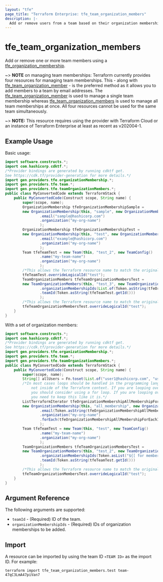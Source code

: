 ```yaml
---
layout: "tfe"
page_title: "Terraform Enterprise: tfe_team_organization_members"
description: |-
  Add or remove users from a team based on their organization memberships.
---
```


# tfe_team_organization_members

Add or remove one or more team members using a
[tfe_organization_membership](organization_membership.html).

~> **NOTE** on managing team memberships: Terraform currently provides four
resources for managing team memberships. This - along with [tfe_team_organization_member](team_organization_member.html) - is the preferred method as it
allows you to add members to a team by email addresses. The [tfe_team_organization_member](team_organization_member.html) is used to manage a single team membership whereas [tfe_team_organization_members](team_organization_members.html) is used to manage all team memberships at once. All four resources cannot be used for the same team simultaneously.

~> **NOTE:** This resource requires using the provider with Terraform Cloud or
an instance of Terraform Enterprise at least as recent as v202004-1.

## Example Usage

Basic usage:

```java
import software.constructs.*;
import com.hashicorp.cdktf.*;
/*Provider bindings are generated by running cdktf get.
See https://cdk.tf/provider-generation for more details.*/
import gen.providers.tfe.organizationMembership.*;
import gen.providers.tfe.team.*;
import gen.providers.tfe.teamOrganizationMembers.*;
public class MyConvertedCode extends TerraformStack {
    public MyConvertedCode(Construct scope, String name) {
        super(scope, name);
        OrganizationMembership tfeOrganizationMembershipSample =
        new OrganizationMembership(this, "sample", new OrganizationMembershipConfig()
                .email("sample@hashicorp.com")
                .organization("my-org-name")
                );
        OrganizationMembership tfeOrganizationMembershipTest =
        new OrganizationMembership(this, "test", new OrganizationMembershipConfig()
                .email("example@hashicorp.com")
                .organization("my-org-name")
                );
        Team tfeTeamTest = new Team(this, "test_2", new TeamConfig()
                .name("my-team-name")
                .organization("my-org-name")
                );
        /*This allows the Terraform resource name to match the original name. You can remove the call if you don't need them to match.*/
        tfeTeamTest.overrideLogicalId("test");
        TeamOrganizationMembers tfeTeamOrganizationMembersTest =
        new TeamOrganizationMembers(this, "test_3", new TeamOrganizationMembersConfig()
                .organizationMembershipIds(List.of(Token.asString(tfeOrganizationMembershipTest.getId()), Token.asString(tfeOrganizationMembershipSample.getId())))
                .teamId(Token.asString(tfeTeamTest.getId()))
                );
        /*This allows the Terraform resource name to match the original name. You can remove the call if you don't need them to match.*/
        tfeTeamOrganizationMembersTest.overrideLogicalId("test");
    }
}
```

With a set of organization members:

```java
import software.constructs.*;
import com.hashicorp.cdktf.*;
/*Provider bindings are generated by running cdktf get.
See https://cdk.tf/provider-generation for more details.*/
import gen.providers.tfe.organizationMembership.*;
import gen.providers.tfe.team.*;
import gen.providers.tfe.teamOrganizationMembers.*;
public class MyConvertedCode extends TerraformStack {
    public MyConvertedCode(Construct scope, String name) {
        super(scope, name);
        String[] allUsers = Fn.toset(List.of("user1@hashicorp.com", "user2@hashicorp.com"));
        /*In most cases loops should be handled in the programming language context and
            not inside of the Terraform context. If you are looping over something external, e.g. a variable or a file input
            you should consider using a for loop. If you are looping over something only known to Terraform, e.g. a result of a data source
            you need to keep this like it is.*/
        ListTerraformIterator tfeOrganizationMembershipAllMembershipForEachIterator = TerraformIterator.fromList(Token.asAny(allUsers));
        new OrganizationMembership(this, "all_membership", new OrganizationMembershipConfig()
                .email(Token.asString(tfeOrganizationMembershipAllMembershipForEachIterator.getKey()))
                .organization("my-org-name")
                .forEach(tfeOrganizationMembershipAllMembershipForEachIterator)
                );
        Team tfeTeamTest = new Team(this, "test", new TeamConfig()
                .name("my-team-name")
                .organization("my-org-name")
                );
        TeamOrganizationMembers tfeTeamOrganizationMembersTest =
        new TeamOrganizationMembers(this, "test_2", new TeamOrganizationMembersConfig()
                .organizationMembershipIds(Token.asList("${[ for member in ${" + allUsers + "} : tfe_organization_membership.all_membership[member].id]}"))
                .teamId(Token.asString(tfeTeamTest.getId()))
                );
        /*This allows the Terraform resource name to match the original name. You can remove the call if you don't need them to match.*/
        tfeTeamOrganizationMembersTest.overrideLogicalId("test");
    }
}
```

## Argument Reference

The following arguments are supported:

* `teamId` - (Required) ID of the team.
* `organizationMembershipIds` - (Required) IDs of organization memberships to be added.

## Import

A resource can be imported by using the team ID `<TEAM ID>`
as the import ID. For example:

```shell
terraform import tfe_team_organization_members.test team-47qC3LmA47piVan7
```

<!-- cache-key: cdktf-0.17.0-pre.15 input-33aecc66311e81000883c796b8cb45f6d38854f98dd14521b79a586c8e4b4566 -->